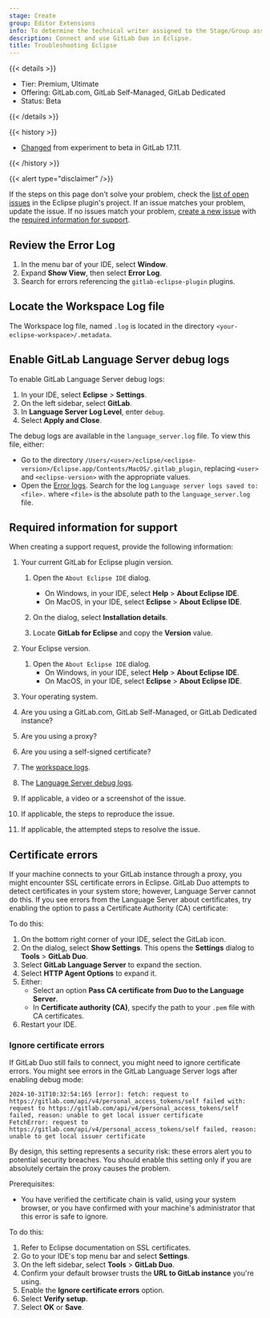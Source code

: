 ```yaml
---
stage: Create
group: Editor Extensions
info: To determine the technical writer assigned to the Stage/Group associated with this page, see https://handbook.gitlab.com/handbook/product/ux/technical-writing/#assignments
description: Connect and use GitLab Duo in Eclipse.
title: Troubleshooting Eclipse
---
```


{{< details >}}

- Tier: Premium, Ultimate
- Offering: GitLab.com, GitLab Self-Managed, GitLab Dedicated
- Status: Beta

{{< /details >}}

{{< history >}}

- [Changed](https://gitlab.com/gitlab-org/editor-extensions/gitlab-eclipse-plugin/-/issues/163) from experiment to beta in GitLab 17.11.

{{< /history >}}

{{< alert type="disclaimer" />}}

If the steps on this page don't solve your problem, check the
[list of open issues](https://gitlab.com/gitlab-org/editor-extensions/gitlab-eclipse-plugin/-/issues/?sort=created_date&state=opened&first_page_size=100)
in the Eclipse plugin's project. If an issue matches your problem, update the issue.
If no issues match your problem, [create a new issue](https://gitlab.com/gitlab-org/editor-extensions/gitlab-eclipse-plugin/-/issues/new) with the [required information for support](#required-information-for-support).

## Review the Error Log

1. In the menu bar of your IDE, select **Window**.
1. Expand **Show View**, then select **Error Log**.
1. Search for errors referencing the `gitlab-eclipse-plugin` plugins.

## Locate the Workspace Log file

The Workspace log file, named `.log` is located in the directory `<your-eclipse-workspace>/.metadata`.

## Enable GitLab Language Server debug logs

To enable GitLab Language Server debug logs:

1. In your IDE, select **Eclipse** > **Settings**.
1. On the left sidebar, select **GitLab**.
1. In **Language Server Log Level**, enter `debug`.
1. Select **Apply and Close**.

The debug logs are available in the `language_server.log` file. To view this file, either:

- Go to the directory `/Users/<user>/eclipse/<eclipse-version>/Eclipse.app/Contents/MacOS/.gitlab_plugin`, replacing `<user>` and `<eclipse-version>` with the appropriate values.
- Open the [Error logs](#review-the-error-log). Search for the log `Language server logs saved to: <file>.` where `<file>` is the absolute path to the `language_server.log` file.

## Required information for support

When creating a support request, provide the following information:

1. Your current GitLab for Eclipse plugin version.
   1. Open the `About Eclipse IDE` dialog.
      - On Windows, in your IDE, select **Help** > **About Eclipse IDE**.
      - On MacOS, in your IDE, select **Eclipse** > **About Eclipse IDE**.

   1. On the dialog, select **Installation details**.
   1. Locate **GitLab for Eclipse** and copy the **Version** value.

1. Your Eclipse version.
   1. Open the `About Eclipse IDE` dialog.
      - On Windows, in your IDE, select **Help** > **About Eclipse IDE**.
      - On MacOS, in your IDE, select **Eclipse** > **About Eclipse IDE**.

1. Your operating system.
1. Are you using a GitLab.com, GitLab Self-Managed, or GitLab Dedicated instance?
1. Are you using a proxy?
1. Are you using a self-signed certificate?
1. The [workspace logs](#locate-the-workspace-log-file).
1. The [Language Server debug logs](#enable-gitlab-language-server-debug-logs).
1. If applicable, a video or a screenshot of the issue.
1. If applicable, the steps to reproduce the issue.
1. If applicable, the attempted steps to resolve the issue.

## Certificate errors

If your machine connects to your GitLab instance through a proxy, you might encounter
SSL certificate errors in Eclipse. GitLab Duo attempts to detect certificates in your system store;
however, Language Server cannot do this. If you see errors from the Language Server
about certificates, try enabling the option to pass a Certificate Authority (CA) certificate:

To do this:

1. On the bottom right corner of your IDE, select the GitLab icon.
1. On the dialog, select **Show Settings**. This opens the **Settings** dialog to **Tools** > **GitLab Duo**.
1. Select **GitLab Language Server** to expand the section.
1. Select **HTTP Agent Options** to expand it.
1. Either:
   - Select an option **Pass CA certificate from Duo to the Language Server**.
   - In **Certificate authority (CA)**, specify the path to your `.pem` file with CA certificates.
1. Restart your IDE.

### Ignore certificate errors

If GitLab Duo still fails to connect, you might need to
ignore certificate errors. You might see errors in the GitLab Language Server logs after enabling
debug mode:

```plaintext
2024-10-31T10:32:54:165 [error]: fetch: request to https://gitlab.com/api/v4/personal_access_tokens/self failed with:
request to https://gitlab.com/api/v4/personal_access_tokens/self failed, reason: unable to get local issuer certificate
FetchError: request to https://gitlab.com/api/v4/personal_access_tokens/self failed, reason: unable to get local issuer certificate
```

By design, this setting represents a security risk:
these errors alert you to potential security breaches. You should enable this
setting only if you are absolutely certain the proxy causes the problem.

Prerequisites:

- You have verified the certificate chain is valid, using your system browser,
  or you have confirmed with your machine's administrator that this error is safe to ignore.

To do this:

1. Refer to Eclipse documentation on SSL certificates.
1. Go to your IDE's top menu bar and select **Settings**.
1. On the left sidebar, select **Tools** > **GitLab Duo**.
1. Confirm your default browser trusts the **URL to GitLab instance** you're using.
1. Enable the **Ignore certificate errors** option.
1. Select **Verify setup**.
1. Select **OK** or **Save**.
